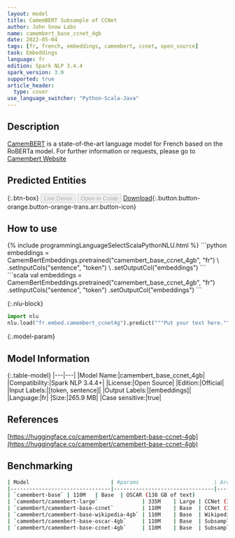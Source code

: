 ```yaml
---
layout: model
title: CamemBERT Subsample of CCNet
author: John Snow Labs
name: camembert_base_ccnet_4gb
date: 2022-05-04
tags: [fr, french, embeddings, camembert, ccnet, open_source]
task: Embeddings
language: fr
edition: Spark NLP 3.4.4
spark_version: 3.0
supported: true
article_header:
  type: cover
use_language_switcher: "Python-Scala-Java"
---
```


## Description

[CamemBERT](https://arxiv.org/abs/1911.03894) is a state-of-the-art language model for French based on the RoBERTa model.
For further information or requests, please go to [Camembert Website](https://camembert-model.fr/)

## Predicted Entities



{:.btn-box}
<button class="button button-orange" disabled>Live Demo</button>
<button class="button button-orange" disabled>Open in Colab</button>
[Download](https://s3.amazonaws.com/auxdata.johnsnowlabs.com/public/models/camembert_base_ccnet_4gb_fr_3.4.4_3.0_1651673346365.zip){:.button.button-orange.button-orange-trans.arr.button-icon}

## How to use



<div class="tabs-box" markdown="1">
{% include programmingLanguageSelectScalaPythonNLU.html %}
```python
embeddings = CamemBertEmbeddings.pretrained("camembert_base_ccnet_4gb", "fr") \
      .setInputCols("sentence", "token") \
      .setOutputCol("embeddings")
```
```scala
val embeddings = CamemBertEmbeddings.pretrained("camembert_base_ccnet_4gb", "fr")
      .setInputCols("sentence", "token")
      .setOutputCol("embeddings")
```


{:.nlu-block}
```python
import nlu
nlu.load("fr.embed.camembert_ccnet4g").predict("""Put your text here.""")
```

</div>

{:.model-param}
## Model Information

{:.table-model}
|---|---|
|Model Name:|camembert_base_ccnet_4gb|
|Compatibility:|Spark NLP 3.4.4+|
|License:|Open Source|
|Edition:|Official|
|Input Labels:|[token, sentence]|
|Output Labels:|[embeddings]|
|Language:|fr|
|Size:|265.9 MB|
|Case sensitive:|true|

## References

[https://huggingface.co/camembert/camembert-base-ccnet-4gb](https://huggingface.co/camembert/camembert-base-ccnet-4gb)

## Benchmarking

```bash
| Model                          | #params                        | Arch. | Training data                     |
|--------------------------------|--------------------------------|-------|-----------------------------------|
| `camembert-base` | 110M   | Base  | OSCAR (138 GB of text)            |
| `camembert/camembert-large`              | 335M    | Large | CCNet (135 GB of text)            |
| `camembert/camembert-base-ccnet`         | 110M    | Base  | CCNet (135 GB of text)            |
| `camembert/camembert-base-wikipedia-4gb` | 110M    | Base  | Wikipedia (4 GB of text)          |
| `camembert/camembert-base-oscar-4gb`     | 110M    | Base  | Subsample of OSCAR (4 GB of text) |
| `camembert/camembert-base-ccnet-4gb`     | 110M    | Base  | Subsample of CCNet (4 GB of text) |
```